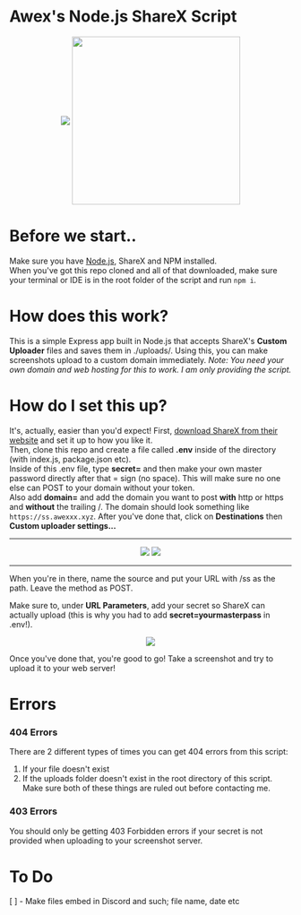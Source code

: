 # Awex's Node.js ShareX Script
<div style="text-align:center;">
    <a href="https://getsharex.com"><img align="center" src="https://getsharex.com/img/ShareX_Icon_Full.ico"></a> <a href="https://nodejs.org"><img align="center" width="300" src="https://upload.wikimedia.org/wikipedia/commons/thumb/d/d9/Node.js_logo.svg/1280px-Node.js_logo.svg.png"></a>
    </div>
    
# Before we start..
Make sure you have <a href="https://nodejs.org">Node.js</a>, ShareX and NPM installed.<br> When you've got this repo cloned and all of that downloaded, make sure your terminal or IDE is in the root folder of the script and run `npm i`.
    
# How does this work?
This is a simple Express app built in Node.js that accepts ShareX's **Custom Uploader** files and saves them in ./uploads/. Using this, you can make screenshots upload to a custom domain immediately. *Note: You need your own domain and web hosting for this to work. I am only providing the script.*
# How do I set this up?
It's, actually, easier than you'd expect!
First, <a href="https://getsharex.com">download ShareX from their website</a> and set it up to how you like it.<br>
Then, clone this repo and create a file called **.env** inside of the directory (with index.js, package.json etc).<br>
Inside of this .env file, type **secret=** and then make your own master password directly after that = sign (no space). This will make sure no one else can POST to your domain without your token.<br>
Also add **domain=** and add the domain you want to post **with** http or https and **without** the trailing /. The domain should look something like `https://ss.awexxx.xyz`. 
After you've done that, click on **Destinations** then **Custom uploader settings...**

<hr>
<div style="text-align:center">
<img src="https://ss.awexxx.xyz/uploads/NZ0nh8ZMZ1.png">
<img src="https://ss.awexxx.xyz/uploads/82seSWdoKZ.png">
</div>
<hr>

When you're in there, name the source and put your URL with /ss as the path. Leave the method as POST.<br>

Make sure to, under **URL Parameters**, add your secret so ShareX can actually upload (this is why you had to add **secret=yourmasterpass** in .env!).<br>
<div style="text-align:center;">
<img src="https://ss.awexxx.xyz/uploads/hbf3DUnJLd.png">
</div>

Once you've done that, you're good to go! Take a screenshot and try to upload it to your web server!

# Errors
### 404 Errors
There are 2 different types of times you can get 404 errors from this script:
1. If your file doesn't exist
2. If the uploads folder doesn't exist in the root directory of this script.
Make sure both of these things are ruled out before contacting me.

### 403 Errors
You should only be getting 403 Forbidden errors if your secret is not provided when uploading to your screenshot server.

# To Do
[ ] - Make files embed in Discord and such; file name, date etc